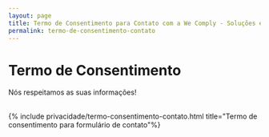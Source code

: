 ```yaml
---
layout: page
title: Termo de Consentimento para Contato com a We Comply - Soluções em Compliance
permalink: termo-de-consentimento-contato
---
```


# **Termo de Consentimento**

Nós respeitamos as suas informações!

<br/>
<div class="row">
{% include privacidade/termo-consentimento-contato.html title="Termo de consentimento para formulário de contato"%}
</div>
